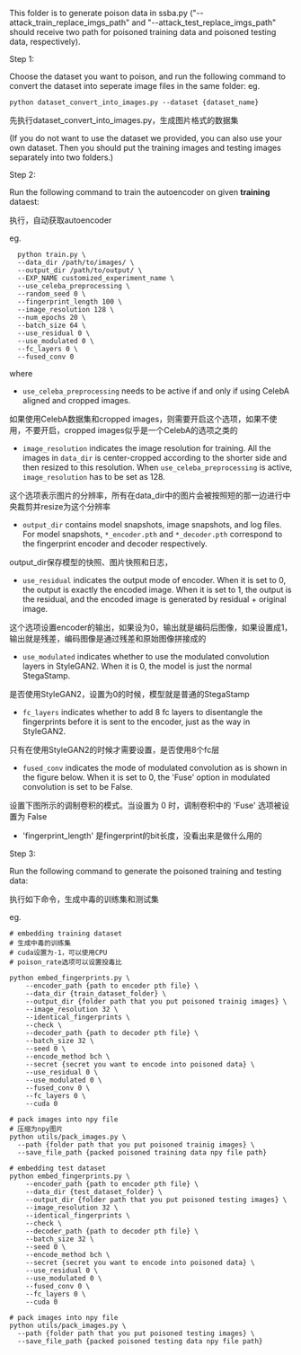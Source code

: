 This folder is to generate poison data in ssba.py ("--attack_train_replace_imgs_path" and 
"--attack_test_replace_imgs_path" should receive two path for poisoned training data and poisoned testing data, respectively).


Step 1: 

Choose the dataset you want to poison, and run the following command to convert the dataset into seperate image files in the same folder:
    eg. 

```shell
python dataset_convert_into_images.py --dataset {dataset_name}
```

先执行dataset_convert_into_images.py，生成图片格式的数据集


(If you do not want to use the dataset we provided, you can also use your own dataset. Then you should put the training images and testing images separately into two folders.)

Step 2:

Run the following command to train the autoencoder on given **training** dataest:

执行，自动获取autoencoder

eg.

```shell
  python train.py \
  --data_dir /path/to/images/ \
  --output_dir /path/to/output/ \
  --EXP_NAME customized_experiment_name \
  --use_celeba_preprocessing \
  --random_seed 0 \
  --fingerprint_length 100 \
  --image_resolution 128 \
  --num_epochs 20 \
  --batch_size 64 \
  --use_residual 0 \
  --use_modulated 0 \
  --fc_layers 0 \
  --fused_conv 0
  ```
  where
  - `use_celeba_preprocessing` needs to be active if and only if using CelebA aligned and cropped images.

  如果使用CelebA数据集和cropped images，则需要开启这个选项，如果不使用，不要开启，cropped images似乎是一个CelebA的选项之类的
  
  - `image_resolution` indicates the image resolution for training. All the images in `data_dir` is center-cropped according to the shorter side and then resized to this resolution. When `use_celeba_preprocessing` is active, `image_resolution` has to be set as 128.

  这个选项表示图片的分辨率，所有在data_dir中的图片会被按照短的那一边进行中央裁剪并resize为这个分辨率

  - `output_dir` contains model snapshots, image snapshots, and log files. For model snapshots, `*_encoder.pth` and `*_decoder.pth` correspond to the fingerprint encoder and decoder respectively.

  output_dir保存模型的快照、图片快照和日志，
  
  - `use_residual` indicates the output mode of encoder. When it is set to 0, the output is exactly the encoded image. When it is set to 1, the output is the residual, and the encoded image is generated by residual + original image.
  
  这个选项设置encoder的输出，如果设为0，输出就是编码后图像，如果设置成1，输出就是残差，编码图像是通过残差和原始图像拼接成的

  - `use_modulated` indicates whether to use the modulated convolution layers in StyleGAN2. When it is 0, the model is just the normal StegaStamp.

  是否使用StyleGAN2，设置为0的时候，模型就是普通的StegaStamp
  
  - `fc_layers` indicates whether to add 8 fc layers to disentangle the fingerprints before it is sent to the encoder, just as the way in StyleGAN2.

  只有在使用StyleGAN2的时候才需要设置，是否使用8个fc层
  
  - `fused_conv` indicates the mode of modulated convolution as is shown in the figure below. When it is set to 0, the 'Fuse' option in modulated convolution is set to be False.

设置下图所示的调制卷积的模式。当设置为 0 时，调制卷积中的 'Fuse' 选项被设置为 False

- 'fingerprint_length' 是fingerprint的bit长度，没看出来是做什么用的

Step 3:

Run the following command to generate the poisoned training and testing data:

执行如下命令，生成中毒的训练集和测试集


eg.

```shell
# embedding training dataset
# 生成中毒的训练集
# cuda设置为-1，可以使用CPU
# poison_rate选项可以设置投毒比

python embed_fingerprints.py \
    --encoder_path {path to encoder pth file} \
    --data_dir {train_dataset_folder} \
    --output_dir {folder path that you put poisoned trainig images} \
    --image_resolution 32 \
    --identical_fingerprints \
    --check \
    --decoder_path {path to decoder pth file} \
    --batch_size 32 \
    --seed 0 \
    --encode_method bch \
    --secret {secret you want to encode into poisoned data} \
    --use_residual 0 \
    --use_modulated 0 \
    --fused_conv 0 \
    --fc_layers 0 \
    --cuda 0
    
# pack images into npy file
# 压缩为npy图片
python utils/pack_images.py \
  --path {folder path that you put poisoned trainig images} \
  --save_file_path {packed poisoned training data npy file path}
  
# embedding test dataset
python embed_fingerprints.py \
    --encoder_path {path to encoder pth file} \
    --data_dir {test_dataset_folder} \
    --output_dir {folder path that you put poisoned testing images} \
    --image_resolution 32 \
    --identical_fingerprints \
    --check \
    --decoder_path {path to decoder pth file} \
    --batch_size 32 \
    --seed 0 \
    --encode_method bch \
    --secret {secret you want to encode into poisoned data} \
    --use_residual 0 \
    --use_modulated 0 \
    --fused_conv 0 \
    --fc_layers 0 \
    --cuda 0

# pack images into npy file
python utils/pack_images.py \
  --path {folder path that you put poisoned testing images} \
  --save_file_path {packed poisoned testing data npy file path}

```

